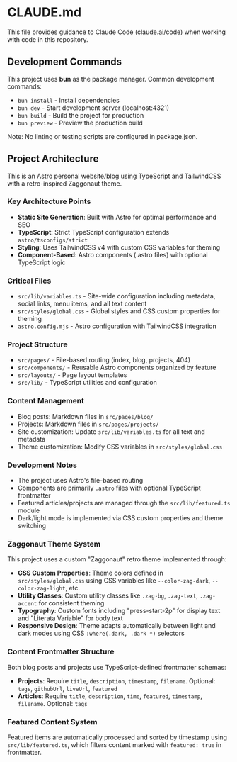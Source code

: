 # CLAUDE.md

This file provides guidance to Claude Code (claude.ai/code) when working with code in this repository.

## Development Commands

This project uses **bun** as the package manager. Common development commands:

- `bun install` - Install dependencies
- `bun dev` - Start development server (localhost:4321)
- `bun build` - Build the project for production
- `bun preview` - Preview the production build

Note: No linting or testing scripts are configured in package.json.

## Project Architecture

This is an Astro personal website/blog using TypeScript and TailwindCSS with a retro-inspired Zaggonaut theme.

### Key Architecture Points

- **Static Site Generation**: Built with Astro for optimal performance and SEO
- **TypeScript**: Strict TypeScript configuration extends `astro/tsconfigs/strict`
- **Styling**: Uses TailwindCSS v4 with custom CSS variables for theming
- **Component-Based**: Astro components (.astro files) with optional TypeScript logic

### Critical Files

- `src/lib/variables.ts` - Site-wide configuration including metadata, social links, menu items, and all text content
- `src/styles/global.css` - Global styles and CSS custom properties for theming
- `astro.config.mjs` - Astro configuration with TailwindCSS integration

### Project Structure

- `src/pages/` - File-based routing (index, blog, projects, 404)
- `src/components/` - Reusable Astro components organized by feature
- `src/layouts/` - Page layout templates
- `src/lib/` - TypeScript utilities and configuration

### Content Management

- Blog posts: Markdown files in `src/pages/blog/`
- Projects: Markdown files in `src/pages/projects/`
- Site customization: Update `src/lib/variables.ts` for all text and metadata
- Theme customization: Modify CSS variables in `src/styles/global.css`

### Development Notes

- The project uses Astro's file-based routing
- Components are primarily `.astro` files with optional TypeScript frontmatter
- Featured articles/projects are managed through the `src/lib/featured.ts` module
- Dark/light mode is implemented via CSS custom properties and theme switching

### Zaggonaut Theme System

This project uses a custom "Zaggonaut" retro theme implemented through:

- **CSS Custom Properties**: Theme colors defined in `src/styles/global.css` using CSS variables like `--color-zag-dark`, `--color-zag-light`, etc.
- **Utility Classes**: Custom utility classes like `.zag-bg`, `.zag-text`, `.zag-accent` for consistent theming
- **Typography**: Custom fonts including "press-start-2p" for display text and "Literata Variable" for body text
- **Responsive Design**: Theme adapts automatically between light and dark modes using CSS `:where(.dark, .dark *)` selectors

### Content Frontmatter Structure

Both blog posts and projects use TypeScript-defined frontmatter schemas:

- **Projects**: Require `title`, `description`, `timestamp`, `filename`. Optional: `tags`, `githubUrl`, `liveUrl`, `featured`
- **Articles**: Require `title`, `description`, `time`, `featured`, `timestamp`, `filename`. Optional: `tags`

### Featured Content System

Featured items are automatically processed and sorted by timestamp using `src/lib/featured.ts`, which filters content marked with `featured: true` in frontmatter.

